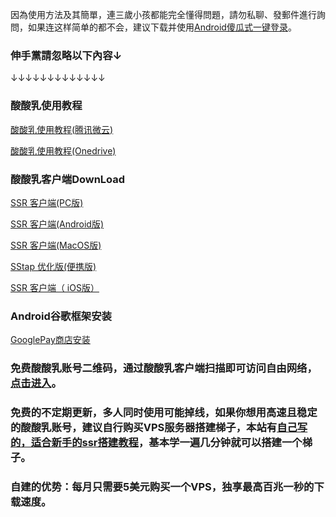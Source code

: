 
因為使用方法及其簡單，連三歲小孩都能完全懂得問題，請勿私聊、發郵件進行詢問，如果连这样简单的都不会，建议下载并使用[Android傻瓜式一键登录](https://yadi.sk/d/UI5GU3CstPz4-w)。  
### 伸手黨請忽略以下內容↓
↓↓↓↓↓↓↓↓↓↓↓↓↓
### 酸酸乳使用教程

[酸酸乳使用教程(腾讯微云)](https://share.weiyun.com/5q7G4tD)

[酸酸乳使用教程(Onedrive)](https://1drv.ms/f/s!AmWIHMwCirfbc415hslnRCrXp5s)

### 酸酸乳客户端DownLoad
[SSR 客户端(PC版)](http://dixssr.tk/Proxy/ShadowsocksR/Windows/ShadowsocksR-win-4.9.0.zip)

[SSR 客户端(Android版)](https://yadi.sk/d/NixhpUFc3aenzM)

[SSR 客户端(MacOS版)](https://dlc.ssrshare.xyz/list/32584/)

[SStap 优化版(便携版)](https://www.sockscap64.com/zh-hans/sstap/)

[SSR 客户端（ iOS版）](https://yadi.sk/d/PSHC5iYtsRlohQ)

### Android谷歌框架安装
[GooglePay商店安装](https://www.lanzous.com/b385143/)

### 免费酸酸乳账号二维码，通过酸酸乳客户端扫描即可访问自由网络，[点击进入](https://juejin.im/post/5bd0e6e3f265da0af1617fdc)。


### 免费的不定期更新，多人同时使用可能掉线，如果你想用高速且稳定的酸酸乳账号，建议自行购买VPS服务器搭建梯子，本站有[自己写的，适合新手的ssr搭建教程](https://github.com/jp4593425/USmilk/blob/master/README.md)，基本学一遍几分钟就可以搭建一个梯子。
### 自建的优势：每月只需要5美元购买一个VPS，独享最高百兆一秒的下载速度。
